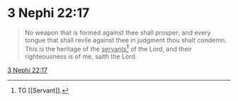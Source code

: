 # 3 Nephi 22:17

> No weapon that is formed against thee shall prosper; and every tongue that shall revile against thee in judgment thou shalt condemn. This is the heritage of the <u>servants</u>[^a] of the Lord, and their righteousness is of me, saith the Lord.

[3 Nephi 22:17](https://www.churchofjesuschrist.org/study/scriptures/bofm/3-ne/22?lang=eng&id=p17#p17)


[^a]: TG [[Servant]].
